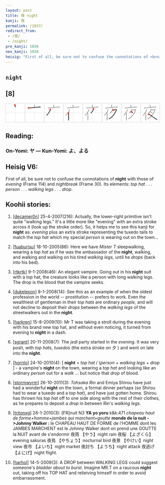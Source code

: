 ```yaml
---
layout: post
title: 夜 night
kanji: 夜
permalink: /1037/
redirect_from:
 - /夜/
 - /night/
pre_kanji: 1036
nex_kanji: 1038
heisig: "First of all, be sure not to confuse the connotations of <b>night</b> with those of <i>evening</i> (Frame 114) and <i>nightbreak</i> (Frame 30). Its elements: <i>top hat</i> . . . <i>person</i> . . . <i>walking legs</i> . . . <i>drop</i>."
---
```


## `night`

## [8]

<div class="stroke"><img src="../images/E5A49C.png" /></div>

## Reading:

### On-Yomi: ヤ &mdash; Kun-Yomi: よ、よる

## Heisig V6:

First of all, be sure not to confuse the connotations of <b>night</b> with those of <i>evening</i> (Frame 114) and <i>nightbreak</i> (Frame 30). Its elements: <i>top hat</i> . . . <i>person</i> . . . <i>walking legs</i> . . . <i>drop</i>.

## Koohii stories:

1) [<a href="http://kanji.koohii.com/profile/decamer0n">decamer0n</a>] 25-4-2007(216): Actually, the lower-right primitive isn&#039;t quite &quot;walking legs.&quot; It&#039;s a little more like &quot;evening&quot; with an extra stroke across it (look up the stroke order). So, it helps me to see this kanji for<strong> night</strong> as: <em>evening</em> plus an extra stroke representing the tuxedo tails to match the <em>top hat</em> which my special <em>person</em> is wearing out on the town...

2) [<a href="http://kanji.koohii.com/profile/fuaburisu">fuaburisu</a>] 18-10-2005(86): Here we have <em>Mister T</em> sleepwalking, wearing a <em>top hat</em> as if he was the ambassador of the<strong> night</strong>, walking, and walking and walking on his tired <em>walking legs</em>, until he <em>drops</em> (back into his bed).

3) [<a href="http://kanji.koohii.com/profile/rtkrtk">rtkrtk</a>] 9-1-2008(46): An elegant vampire. Going out in his<strong> night</strong> suit with a top hat, the creature looks like a person with long walking legs. The drop is the blood that the vampire seeks.

4) [<a href="http://kanji.koohii.com/profile/dukelexon">dukelexon</a>] 8-1-2008(14): See this as an example of when the oldest profession in the world -- prostitution -- prefers to work. Even the wealthiest of gentleman in their <em>top hats</em> are ordinary <em>people</em>, and will not decline to deposit their <em>drops</em> between the <em>walking legs</em> of the streetwalkers out in the<strong> night</strong>.

5) [<a href="http://kanji.koohii.com/profile/harkren">harkren</a>] 15-8-2009(10): Mr T was taking a stroll during the evening with his brand new top hat, and without even noticing, it turned from evening to<strong> night</strong> in a dash.

6) [<a href="http://kanji.koohii.com/profile/sgrant">sgrant</a>] 20-11-2008(7): The <em>jedi</em> party started in the <em>evening</em>. It was very posh, with <em>top hats</em>, <em>tuxedos</em> (the extra stroke on 夕 ) and went on late into the<strong> night</strong>.

7) [<a href="http://kanji.koohii.com/profile/hornlo">hornlo</a>] 24-10-2010(4): [ <strong>night</strong> = <em>top hat</em> / (<em>person</em> + <em>walking legs</em> + <em>drop</em> ] - a vampire&#039;s <strong>night</strong> on the town, wearing a <em>top hat</em> and looking like an ordinary <em>person</em> out for a <em>walk</em> ... but notice that <em>drop</em> of blood.

8) [<a href="http://kanji.koohii.com/profile/stormwyrm">stormwyrm</a>] 26-10-2011(3): <em>Tohsaka Rin</em> and Emiya Shirou have just had a wonderful<strong> night</strong> on the town, a formal dinner perhaps (so Shirou had to wear a tuxedo and a <em>top hat</em>), and have just gotten home. Shirou has thrown his <em>top hat</em> off to one side along with the rest of their clothes, as he prepares to deposit a <em>drop</em> in between Rin&#039;s <em>walking legs</em>.

9) [<a href="http://kanji.koohii.com/profile/tritonxg">tritonxg</a>] 28-1-2010(3): [FR]nuit N3 <strong>YA yo yoru</strong> k&amp;k:471<em> chapeau haut de forme+homme+jambes qui marchent+goutte</em> <strong>monde de la nuit -&gt;Johnny Walker : </strong> le CHAPEAU HAUT DE FORME de l&#039;HOMME dont les JAMBES MARCHENT est le Johnny Walker dont on prend une GOUTTE la NUIT avant de s&#039;endormir 夜雨 【やう】night rain 夜桜 【よざくら】evening sakuras 夜鳥 【やちょう】nocturnal bird 夜景 【やけい】night view 夜市 【よいち】night market 夜討ち 【ようち】night attack 夜逃げ 【よにげ】night flight.

10) [<a href="http://kanji.koohii.com/profile/harhol">harhol</a>] 14-5-2009(3): A DROP between WALKING LEGS could suggest someone&#039;s <em>bladder about to burst</em>. Imagine MR.T on a raucous<strong> night</strong> out, taking off his TOP HAT and relieiving himself in order to avoid embarrassment.
